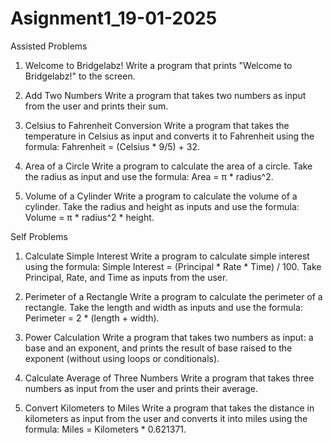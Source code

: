 <h1>Asignment1_19-01-2025</h1>

Assisted Problems

1. Welcome to Bridgelabz!
Write a program that prints "Welcome to Bridgelabz!" to the screen.

2. Add Two Numbers
Write a program that takes two numbers as input from the user and prints
their sum.

3. Celsius to Fahrenheit Conversion
Write a program that takes the temperature in Celsius as input and converts
it to Fahrenheit using the formula:
Fahrenheit = (Celsius * 9/5) + 32.

4. Area of a Circle
Write a program to calculate the area of a circle. Take the radius as input
and use the formula:
Area = π * radius^2.

5. Volume of a Cylinder
Write a program to calculate the volume of a cylinder. Take the radius and
height as inputs and use the formula:
Volume = π * radius^2 * height.

Self Problems
1. Calculate Simple Interest
Write a program to calculate simple interest using the formula:
Simple Interest = (Principal * Rate * Time) / 100.
Take Principal, Rate, and Time as inputs from the user.

2. Perimeter of a Rectangle
Write a program to calculate the perimeter of a rectangle. Take the length
and width as inputs and use the formula:
Perimeter = 2 * (length + width).

3. Power Calculation
Write a program that takes two numbers as input: a base and an exponent,
and prints the result of base raised to the exponent (without using loops or
conditionals).

4. Calculate Average of Three Numbers
Write a program that takes three numbers as input from the user and prints
their average.

5. Convert Kilometers to Miles
Write a program that takes the distance in kilometers as input from the user
and converts it into miles using the formula:
Miles = Kilometers * 0.621371.
